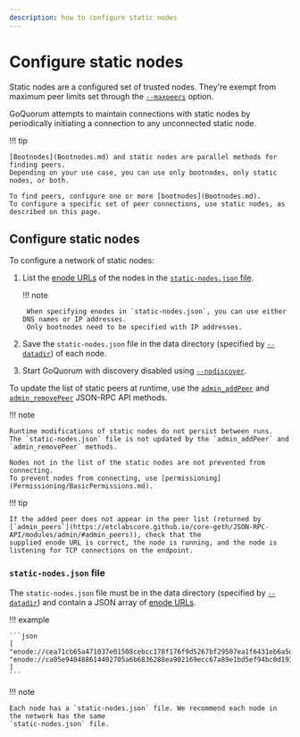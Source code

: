 ```yaml
---
description: how to configure static nodes
---
```


# Configure static nodes

Static nodes are a configured set of trusted nodes.
They're exempt from maximum peer limits set through the
[`--maxpeers`](https://geth.ethereum.org/docs/interface/command-line-options) option.

GoQuorum attempts to maintain connections with static nodes by periodically initiating a connection to any unconnected
static node.

!!! tip

    [Bootnodes](Bootnodes.md) and static nodes are parallel methods for finding peers.
    Depending on your use case, you can use only bootnodes, only static nodes, or both.

    To find peers, configure one or more [bootnodes](Bootnodes.md).
    To configure a specific set of peer connections, use static nodes, as described on this page.

## Configure static nodes

To configure a network of static nodes:

1. List the [enode URLs](https://eth.wiki/en/fundamentals/enode-url-format) of the nodes in the
   [`static-nodes.json` file](#static-nodesjson-file).

    !!! note

        When specifying enodes in `static-nodes.json`, you can use either DNS names or IP addresses.
        Only bootnodes need to be specified with IP addresses.

1. Save the `static-nodes.json` file in the data directory (specified by
   [`--datadir`](https://geth.ethereum.org/docs/interface/command-line-options)) of each node.

1. Start GoQuorum with discovery disabled using [`--nodiscover`](https://geth.ethereum.org/docs/interface/command-line-options).

To update the list of static peers at runtime, use the
[`admin_addPeer`](https://etclabscore.github.io/core-geth/JSON-RPC-API/modules/admin/#admin_addpeer) and
[`admin_removePeer`](https://etclabscore.github.io/core-geth/JSON-RPC-API/modules/admin/#admin_removepeer) JSON-RPC API methods.

!!! note

    Runtime modifications of static nodes do not persist between runs.
    The `static-nodes.json` file is not updated by the `admin_addPeer` and `admin_removePeer` methods.

    Nodes not in the list of the static nodes are not prevented from connecting.
    To prevent nodes from connecting, use [permissioning](Permissioning/BasicPermissions.md).

!!! tip

    If the added peer does not appear in the peer list (returned by
    [`admin_peers`](https://etclabscore.github.io/core-geth/JSON-RPC-API/modules/admin/#admin_peers)), check that the
    supplied enode URL is correct, the node is running, and the node is listening for TCP connections on the endpoint.

### `static-nodes.json` file

The `static-nodes.json` file must be in the data directory (specified by
[`--datadir`](https://geth.ethereum.org/docs/interface/command-line-options)) and contain a JSON array of
[enode URLs](https://eth.wiki/en/fundamentals/enode-url-format).

!!! example

    ```json
    [
    "enode://cea71cb65a471037e01508cebcc178f176f9d5267bf29507ea1f6431eb6a5dc67d086dc8dc54358a72299dab1161febc5d7af49d1609c69b42b5e54544145d4f@127.0.0.1:30303",
    "enode://ca05e940488614402705a6b6836288ea902169ecc67a89e1bd5ef94bc0d1933f20be16bc881ffb4be59f521afa8718fc26eec2b0e90f2cd0f44f99bc8103e60f@127.0.0.1:30304"
    ]
    ```

!!! note

    Each node has a `static-nodes.json` file. We recommend each node in the network has the same
    `static-nodes.json` file.
